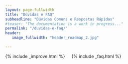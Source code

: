 ```yaml
---
layout: page-fullwidth
title: "Dúvidas e FAQ"
subheadline: "Dúvidas Comuns e Respostas Rápidas"
#teaser: "The documentation is a work in progress..."
permalink: "/duvidas-e-faq/"
header:
   image_fullwidth: "header_roadmap_2.jpg" 

---
```


<div class="row">
<div class="medium-4 medium-push-8 columns" markdown="1">
<div class="panel radius" markdown="1">
   <div id="toc-container"></div>
</div>
</div><!-- /.medium-4.columns -->


<div class="medium-8 medium-pull-4 columns" markdown="1">
{% include _improve.html %} 
   <div class="small-12 columns" markdown="1">
   {% include _faq.html %}
   </div>
</div>


